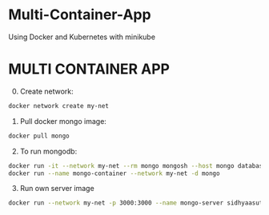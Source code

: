 # Multi-Container-App
Using Docker and Kubernetes with minikube

# MULTI CONTAINER APP
0. Create network:
```bash
docker network create my-net
```
1. Pull docker mongo image:
```bash 
docker pull mongo
```
2. To run mongodb:
```bash
docker run -it --network my-net --rm mongo mongosh --host mongo database
docker run --name mongo-container --network my-net -d mongo
```
3. Run own server image
```bash
docker run --network my-net -p 3000:3000 --name mongo-server sidhyaasutosh/mongo-server:<tag>
```